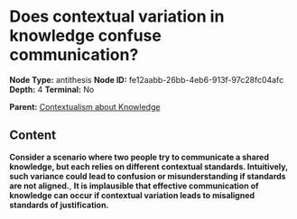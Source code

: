 # Does contextual variation in knowledge confuse communication?

**Node Type:** antithesis
**Node ID:** fe12aabb-26bb-4eb6-913f-97c28fc04afc
**Depth:** 4
**Terminal:** No

**Parent:** [Contextualism about Knowledge](contextualism-about-knowledge-synthesis-11a527e3-7b47-4133-8357-901869f902d6.md)

## Content

**Consider a scenario where two people try to communicate a shared knowledge, but each relies on different contextual standards. Intuitively, such variance could lead to confusion or misunderstanding if standards are not aligned.**, **It is implausible that effective communication of knowledge can occur if contextual variation leads to misaligned standards of justification.**

